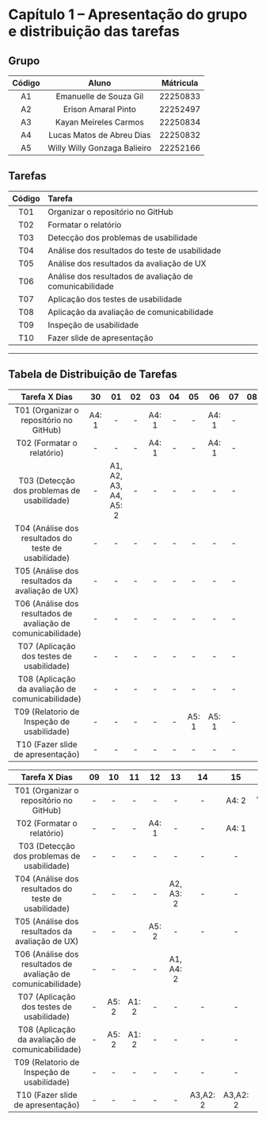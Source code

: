 # Capítulo 1 – Apresentação do grupo e distribuição das tarefas

## Grupo

| Código |            Aluno             | Mátricula |
|:------:|:----------------------------:|:---------:|
| A1     | Emanuelle de Souza Gil       | 22250833  |
| A2     | Erison Amaral Pinto          | 22252497  |
| A3     | Kayan Meireles Carmos        | 22250834  |
| A4     | Lucas Matos de Abreu Dias    | 22250832  |
| A5     | Willy Willy Gonzaga Balieiro | 22252166  |

## Tarefas

|  Código |       Tarefa                                            | 
|:-------:|:--------------------------------------------------------|
|   T01   | Organizar o repositório no GitHub                       |
|   T02   | Formatar o relatório                                    |
|   T03   | Detecção dos problemas de usabilidade                   |
|   T04   | Análise dos resultados do teste de usabilidade          |
|   T05   | Análise dos resultados da avaliação de UX               |
|   T06   | Análise dos resultados de avaliação de comunicabilidade |
|   T07   | Aplicação dos testes de usabilidade                     |
|   T08   | Aplicação da avaliação de comunicabilidade              |
|   T09   | Inspeção de usabilidade                                 |
|   T10   | Fazer slide de apresentação                             |

----
## Tabela de Distribuição de Tarefas 

| Tarefa X Dias                                                 | 30 | 01 | 02 | 03 | 04 | 05 | 06 | 07 | 08 | 
|:-------------------------------------------------------------:|:--:|:--:|:--:|:--:|:--:|:--:|:--:|:--:|:--:|
| T01 (Organizar o repositório no GitHub)                       | A4: 1 | - | - | A4: 1 | - | - | A4: 1 | - |
| T02 (Formatar o relatório)                                    | - | - | - | A4: 1 | - | - | A4: 1 | - |
| T03 (Detecção dos problemas de usabilidade)                   | - | A1, A2, A3, A4, A5: 2 | - | - | - | - | - | - |
| T04 (Análise dos resultados do teste de usabilidade)          | - | - | - | - | - | - | - | - |
| T05 (Análise dos resultados da avaliação de UX)               | - | - | - | - | - | - | - | - |
| T06 (Análise dos resultados de avaliação de comunicabilidade) | - | - | - | - | - | - | - | - |
| T07 (Aplicação dos testes de usabilidade)                     | - | - | - | - | - | - | - | - |
| T08 (Aplicação da avaliação de comunicabilidade)              | - | - | - | - | - | - | - | - |
| T09 (Relatorio de Inspeção de usabilidade)                    | - | - | - | - | - | A5: 1 | A5: 1 | - |
| T10 (Fazer slide de apresentação)                             | - | - | - | - | - | - | - | - |
 
| Tarefa X Dias                                                 | 09 | 10 | 11 | 12   | 13 | 14 | 15   | 16 |
|:-------------------------------------------------------------:|:--:|:--:|:--:|:--:  |:--:|:--:|:--:  |:--:|
| T01 (Organizar o repositório no GitHub)                       | - | - | - | - | - | - | A4: 2 | A4: 2 |
| T02 (Formatar o relatório)                                    | - | - | - | A4: 1 | - | - | A4: 1 | - |
| T03 (Detecção dos problemas de usabilidade)                   | - | - | - | - | - | - | - | - |
| T04 (Análise dos resultados do teste de usabilidade)          | - | - | - | - | A2, A3: 2 | - | - | - |
| T05 (Análise dos resultados da avaliação de UX)               | - | - | - |  A5: 2  | - | - | - | - |
| T06 (Análise dos resultados de avaliação de comunicabilidade) | - | - | - | - | A1, A4: 2 |    |      |    |
| T07 (Aplicação dos testes de usabilidade)                     | - | A5: 2 | A1: 2 | - | - | - | - | - |
| T08 (Aplicação da avaliação de comunicabilidade)              | - | A5: 2 | A1: 2 | - | - | - | - | - |
| T09 (Relatorio de Inspeção de usabilidade)                    | - | - | - | - | - | - | - | - |
| T10 (Fazer slide de apresentação)                             | - | - | - | - | - | A3,A2: 2 | A3,A2: 2 | - |